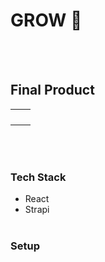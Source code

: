 # GROW 🌱

<br></br>

## Final Product

<table>
  <tr>
    <td><img src=""></td>
    <td><img src=""></td>
  </tr>
    <tr>
    <td><img src=""></td>
    <td><img src=""></td>
  </tr>
    <tr>
    <td><img src=""></td>
    <td><img src=""></td>
  </tr>
    <tr>
    <td><img src=""></td>
    <td><img src=""></td>
  </tr>
</table>
<br></br>

### Tech Stack

- React
- Strapi
<br></br>

### Setup

